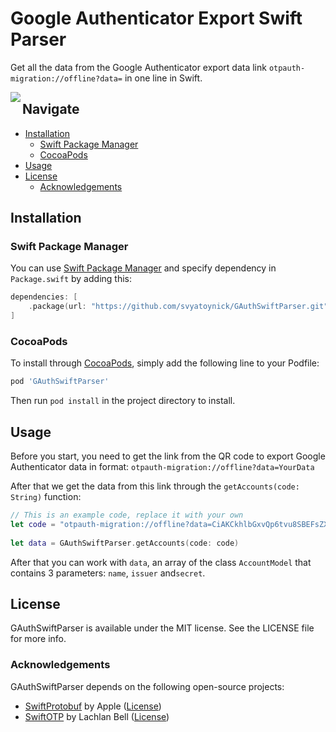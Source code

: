 # Google Authenticator Export Swift Parser

Get all the data from the Google Authenticator export data link `otpauth-migration://offline?data=` in one line in Swift.

<img align="left" src="https://github.com/svyatoynick/GAuthSwiftParser/blob/main/Assets/preview.png"/>


## Navigate

- [Installation](#installation)
    - [Swift Package Manager](#swift-package-manager)
    - [CocoaPods](#cocoapods)
- [Usage](#usage)
- [License](#license)
    - [Acknowledgements](#acknowledgements)

## Installation

### Swift Package Manager
You can use [Swift Package Manager](https://swift.org/package-manager/) and specify dependency in `Package.swift` by adding this:

```swift
dependencies: [
    .package(url: "https://github.com/svyatoynick/GAuthSwiftParser.git", .upToNextMinor(from: "1.0.0"))
]
```

### CocoaPods
To install through [CocoaPods](http://cocoapods.org), simply add the following line to your Podfile:

```ruby
pod 'GAuthSwiftParser'
```
Then run `pod install` in the project directory to install.

## Usage

Before you start, you need to get the link from the QR code to export Google Authenticator data in format: `otpauth-migration://offline?data=YourData` 

After that we get the data from this link through the `getAccounts(code: String)` function:

```swift
// This is an example code, replace it with your own
let code = "otpauth-migration://offline?data=CiAKCkhlbGxvQp6tvu8SBEFsZXgaBkFtYXpvbiABKAEwAgogCgocIRIITUedUv2HEgRNYXJ5GgZHb29nbGUgASgBMAIKHwoKGekSCE1H3VL9hxIFRGFyeWEaBExvdmUgASgBMAIQARgBIAA%3D"
        
let data = GAuthSwiftParser.getAccounts(code: code)
```

After that you can work with `data`, an array of the class `AccountModel` that contains 3 parameters: `name`, `issuer` and`secret`.

## License 
GAuthSwiftParser is available under the MIT license. See the LICENSE file for more info.

### Acknowledgements
GAuthSwiftParser depends on the following open-source projects:

* [SwiftProtobuf](https://github.com/apple/swift-protobuf) by Apple ([License](https://github.com/apple/swift-protobuf/blob/main/LICENSE.txt))
* [SwiftOTP](https://github.com/lachlanbell/SwiftOTP) by Lachlan Bell ([License](https://github.com/lachlanbell/SwiftOTP/blob/master/LICENSE))

